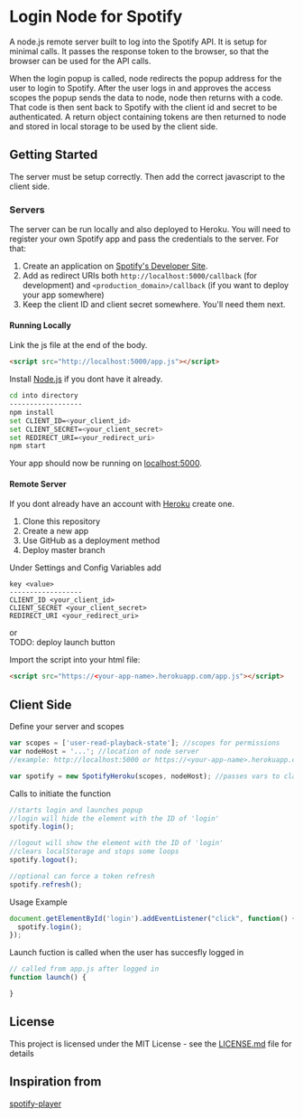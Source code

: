 # Login Node for Spotify

A node.js remote server built to log into the Spotify API. It is setup for minimal calls. It passes the response token to the browser, so that the browser can be used for the API calls.  

When the login popup is called, node redirects the popup address for the user to login to Spotify. After the user logs in and approves the access scopes  the popup sends the data to node, node then returns with a code. That code is then sent back to Spotify with the client id and secret to be authenticated. A return object containing tokens are then returned to node and stored in local storage to be used by the client side.

## Getting Started

The server must be setup correctly. Then add the correct javascript to the client side.

### Servers
The server can be run locally and also deployed to Heroku. You will need to register your own Spotify app and pass the credentials to the server. For that:

1. Create an application on [Spotify's Developer Site](https://developer.spotify.com/my-applications/).
2. Add as redirect URIs both `http://localhost:5000/callback` (for development) and `<production_domain>/callback` (if you want to deploy your app somewhere)
3. Keep the client ID and client secret somewhere. You'll need them next.



#### Running Locally
Link the js file at the end of the body.
```html
<script src="http://localhost:5000/app.js"></script>
```

Install [Node.js](http://nodejs.org/) if you dont have it already.

```sh
cd into directory
------------------
npm install
set CLIENT_ID=<your_client_id>
set CLIENT_SECRET=<your_client_secret>
set REDIRECT_URI=<your_redirect_uri>
npm start
```


Your app should now be running on [localhost:5000](http://localhost:5000/).

#### Remote Server

If you dont already have an account with [Heroku](https://www.heroku.com/) create one.
1. Clone this repository
2. Create a new app
3. Use GitHub as a deployment method
4. Deploy master branch

Under Settings and Config Variables add
```
key <value>
------------------
CLIENT_ID <your_client_id>
CLIENT_SECRET <your_client_secret>
REDIRECT_URI <your_redirect_uri>
```

or  
TODO: deploy launch button


Import the script into your html file:
```html
<script src="https://<your-app-name>.herokuapp.com/app.js"></script>
```

## Client Side
Define your server and scopes
```js
var scopes = ['user-read-playback-state']; //scopes for permissions
var nodeHost = '...'; //location of node server
//example: http://localhost:5000 or https://<your-app-name>.herokuapp.com

var spotify = new SpotifyHeroku(scopes, nodeHost); //passes vars to class

```
Calls to initiate the function
```js
//starts login and launches popup
//login will hide the element with the ID of 'login'
spotify.login();

//logout will show the element with the ID of 'login'
//clears localStorage and stops some loops
spotify.logout();

//optional can force a token refresh
spotify.refresh();

```
Usage Example
```js
document.getElementById('login').addEventListener("click", function() {
  spotify.login();
});
```
Launch fuction is called when the user has succesfly logged in
```js
// called from app.js after logged in
function launch() {

}
```
## License

This project is licensed under the MIT License - see the [LICENSE.md](LICENSE.md) file for details

## Inspiration from
[spotify-player](https://github.com/JMPerez/spotify-player)
